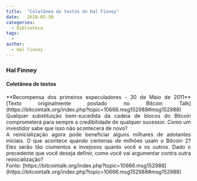```yaml
---
title:  "Coletânea de textos do Hal Finney"
date:   2010-05-30
categories:
  - Biblioteca
tags:
  -
author:
  - Hal Finney
---
```



### Hal Finney


#### Coletânea de textos  


<div class="" data-block="true" data-editor="2hrtn" data-offset-key="31ubd-0-0">

<div class="_1mf _1mj" style="text-align: justify;" data-offset-key="31ubd-0-0">**Recompensa dos primeiros especuladores - 30 de Maio de 2011** [Texto originalmente postado no Bitcoin Talk](https://bitcointalk.org/index.php?topic=10666.msg152988#msg152988) Qualquer substituição bem-sucedida da cadeia de blocos do Bitcoin comprometerá para sempre a credibilidade de qualquer sucessor. Como um investidor sabe que isso não acontecerá de novo?</div>

</div>

<div class="" data-block="true" data-editor="2hrtn" data-offset-key="9g76f-0-0">

<div class="_1mf _1mj" style="text-align: justify;" data-offset-key="9g76f-0-0"><span data-offset-key="9g76f-0-0">A reinicialização agora pode beneficiar alguns milhares de adotantes iniciais. O que acontece quando centenas de milhões usam o Bitcoin 2? Eles serão tão ciumentos e invejosos quanto você e os outros. Dado o precedente que você deseja definir, como você vai argumentar contra outra reinicialização?</span></div>

</div>

<div class="" data-block="true" data-editor="2hrtn" data-offset-key="7ce7j-0-0">

<div class="_1mf _1mj" data-offset-key="7ce7j-0-0"><span data-offset-key="7ce7j-0-0"></span></div>

</div>

<div class="" data-block="true" data-editor="2hrtn" data-offset-key="3i74q-0-0">

<div class="_1mf _1mj" data-offset-key="3i74q-0-0">Fonte: [https://bitcointalk.org/index.php?topic=10666.msg152988](https://bitcointalk.org/index.php?topic=10666.msg152988#msg152988)</div>

</div>
